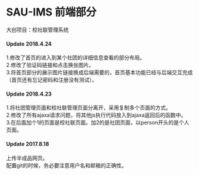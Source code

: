 # SAU-IMS 前端部分
大创项目：校社联管理系统

<h4>Update 2018.4.24</h4>
1.修改了首页的进入到某个社团的详细信息查看的部分布局。<br/>
2.修改了验证码链接和点击换张图片。<br/>
3.将首页部分的展示图片链接换成后端需要的，首页基本功能已经与后端交互完成（首页还有忘记密码和注册没有测试）。<br/>

<h4>Update 2018.4.23</h4>
1.将社团管理页面和校社联管理页面分离开，采用复制多个页面的方式。<br/>
2.修改了所有ajaxa请求问题，将其他js执行代码放入到ajaxa返回后的函数中。<br/>
3.在后面加个1的页面是校社联页面。加2的是社团页面，以person开头的是个人页面。<br/>

<h4>Update 2017.8.18</h4>
上传半成品网页。<br/>
配置git的时候，务必要注意用户名和邮箱的正确性。<br/>
